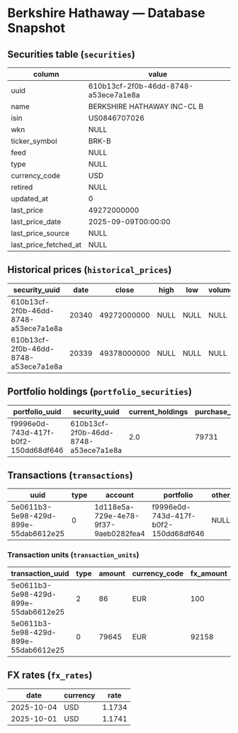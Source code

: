 # Berkshire Hathaway — Database Snapshot

## Securities table (`securities`)

| column | value |
| --- | --- |
| uuid | 610b13cf-2f0b-46dd-8748-a53ece7a1e8a |
| name | BERKSHIRE HATHAWAY INC-CL B |
| isin | US0846707026 |
| wkn | NULL |
| ticker_symbol | BRK-B |
| feed | NULL |
| type | NULL |
| currency_code | USD |
| retired | NULL |
| updated_at | 0 |
| last_price | 49272000000 |
| last_price_date | 2025-09-09T00:00:00 |
| last_price_source | NULL |
| last_price_fetched_at | NULL |

## Historical prices (`historical_prices`)

| security_uuid | date | close | high | low | volume |
| --- | --- | --- | --- | --- | --- |
| 610b13cf-2f0b-46dd-8748-a53ece7a1e8a | 20340 | 49272000000 | NULL | NULL | NULL |
| 610b13cf-2f0b-46dd-8748-a53ece7a1e8a | 20339 | 49378000000 | NULL | NULL | NULL |

## Portfolio holdings (`portfolio_securities`)

| portfolio_uuid | security_uuid | current_holdings | purchase_value | avg_price | current_value |
| --- | --- | --- | --- | --- | --- |
| f9996e0d-743d-417f-b0f2-150dd68df646 | 610b13cf-2f0b-46dd-8748-a53ece7a1e8a | 2.0 | 79731 | 39865.5 | 83932.0 |

## Transactions (`transactions`)

| uuid | type | account | portfolio | other_account | other_portfolio | other_uuid | other_updated_at | date | currency_code | amount | shares | note | security | source | updated_at |
| --- | --- | --- | --- | --- | --- | --- | --- | --- | --- | --- | --- | --- | --- | --- | --- |
| 5e0611b3-5e98-429d-899e-55dab6612e25 | 0 | 1d118e5a-729e-4e78-9f37-9aeb0282fea4 | f9996e0d-743d-417f-b0f2-150dd68df646 | NULL | NULL | 254dc92f-d6ef-4aa9-9b84-83accf4a33c0 | 2025-08-07T11:16:44.482868 | 2025-08-04T00:00:00 | EUR | 79731 | 200000000 | NULL | 610b13cf-2f0b-46dd-8748-a53ece7a1e8a | NULL | 2025-08-07T11:16:44.483844 |

### Transaction units (`transaction_units`)

| transaction_uuid | type | amount | currency_code | fx_amount | fx_currency_code | fx_rate_to_base |
| --- | --- | --- | --- | --- | --- | --- |
| 5e0611b3-5e98-429d-899e-55dab6612e25 | 2 | 86 | EUR | 100 | USD | 40.4496776446 |
| 5e0611b3-5e98-429d-899e-55dab6612e25 | 0 | 79645 | EUR | 92158 | USD | 40.4496776446 |

## FX rates (`fx_rates`)

| date | currency | rate |
| --- | --- | --- |
| 2025-10-04 | USD | 1.1734 |
| 2025-10-01 | USD | 1.1741 |
